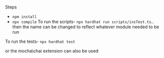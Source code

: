 Steps
- `npm install`
- `npx compile`
To run the scripts- `npx hardhat run scripts/insTest.ts`.. then the name can be changed to reflect whatever module needed to be run 

To run the tests- `npx hardhat test`

or the mocha\chai extension can also be used